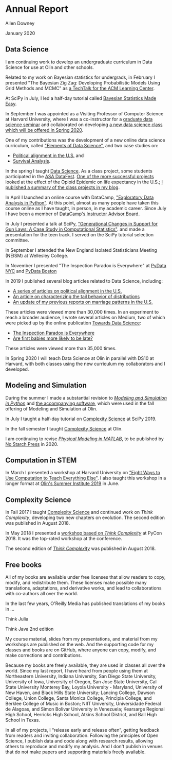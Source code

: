 
# Annual Report

Allen Downey

January 2020


## Data Science

I am continuing work to develop an undergraduate curriculum in Data Science for use at Olin and other schools.

Related to my work on Bayesian statistics for undergrads, in February I presented 
"The Bayesian Zig Zag: Developing Probabilistic Models Using Grid Methods and MCMC" as 
[a TechTalk for the ACM Learning Center](https://on.acm.org/t/the-bayesian-zig-zag-developing-probabilistic-models-using-grid-methods-and-mcmc/853).

At SciPy in July, I led a half-day tutorial called 
[Bayesian Statistics Made Easy](https://www.youtube.com/watch?v=-X0BiV9n_fQ).

In September I was appointed as a Visiting Professor of Computer Science at Harvard University, 
where I was a co-instructor for a [graduate data science seminar](http://stat250.org/2019/) and 
collaborated on developing
[a new data science class which will be offered in Spring 2020](http://datascience10.org/2020/).

One of my contributions was the development of a new online data science curriculum,
called ["Elements of Data Science"](https://allendowney.github.io/ElementsOfDataScience/),
and two case studies on:

* [Political alignment in the U.S.](https://github.com/AllenDowney/PoliticalAlignmentCaseStudy) and
* [Survival Analysis](https://github.com/AllenDowney/SurvivalAnalysisPython).

In the spring I taught [Data Science](https://sites.google.com/site/olinds19/).
As a class project, some students participated in the [ASA DataFest](https://ww2.amstat.org/education/datafest/).
[One of the more successful projects](https://github.com/ASHSWAN1999/DataScienceProject2/blob/master/report2.md)
looked at the effect of the Opioid Epidemic on life expectancy in the U.S.;
[I published a summary of the class projects in my blog](https://www.allendowney.com/blog/2019/03/20/happiness-mental-health-drugs-politics-and-language/).

In April I launched an online course with DataCamp, 
["Exploratory Data Analysis in Python"](https://www.datacamp.com/instructors/allen-downey).
At this point, almost as many people have taken this course online as I have taught, in person, in my academic career.
Since July I have been a member of 
[DataCamp's Instructor Advisor Board](https://www.datacamp.com/community/blog/instructor-advisory-board-member-announcement).

In July I presented a talk at SciPy, ["Generational Changes in Support for Gun Laws: A Case Study in Computational Statistics"](https://www.youtube.com/watch?v=iI7lEMXHypw).
and made a presentation for the teen track.
I served on the SciPy tutorial selection committee.

In September I attended the New England Isolated Statisticians Meeting (NEISM) at Wellesley College.

In November I presented "The Inspection Paradox is Everywhere" at 
[PyData NYC](https://pydata.org/nyc2019/speaker/profile/107/allen-downey/) and 
[PyData Boston](https://www.meetup.com/PyData-Boston-Cambridge/events/266108920/)

In 2019 I published several blog articles related to Data Science, including:

* [A series of articles on political alignment in the U.S.](https://www.allendowney.com/blog/2019/08/06/left-right-part-4/)
* [An article on characterizing the tail behavior of distributions](https://www.allendowney.com/blog/2019/08/13/watch-your-tail/)
* [An update of my previous reports on marriage patterns in the U.S.](https://www.allendowney.com/blog/2019/02/21/are-men-getting-married-later-or-never-both/) 

These articles were viewed more than 30,000 times.
In an experiment to reach a broader audience, I wrote several articles on Medium, 
two of which were picked up by the online publication [Towards Data Science](https://towardsdatascience.com):

* [The Inspection Paradox is Everywhere](https://towardsdatascience.com/the-inspection-paradox-is-everywhere-2ef1c2e9d709?source=friends_link&sk=a38a2925e44f481d27e5b2452128716a)
* [Are first babies more likely to be late?](https://towardsdatascience.com/are-first-babies-more-likely-to-be-late-1b099b5796b6?source=friends_link&sk=6041310cba17727a1312b40488300b31)

These articles were viewed more than 35,000 times.

In Spring 2020 I will teach Data Science at Olin in parallel with DS10 at Harvard, with both classes using
the new curriculum my collaborators and I developed.


## Modeling and Simulation

During the summer I made a substantial revision to 
[*Modeling and Simulation in Python*](https://greenteapress.com/wp/modsimpy/) and 
[the accompanying software](https://github.com/AllenDowney/ModSimPy), which were used in the fall offering of 
Modeling and Simulation at Olin. 

In July I taught a half-day tutorial on
[Complexity Science](https://www.youtube.com/watch?v=ccA6ghSW1Iw) at SciPy 2019.

In the fall semester I taught [Complexity Science](https://sites.google.com/site/complexityscience19/) at Olin.

I am continuing to revise [*Physical Modeling in MATLAB*](https://greenteapress.com/wp/physical-modeling-in-matlab/), 
to be published by [No Starch Press](https://nostarch.com) in 2020.



## Computation in STEM

In March I presented a workshop at Harvard University on 
["Eight Ways to Use Computation to Teach Everything Else"](https://linc.seas.harvard.edu/event/faculty-workshop-0).
I also taught this workshop in a longer format at 
[Olin's Summer Institute 2019](http://www.olin.edu/collaborate/collaboratory/summer-institute/) in June.



## Complexity Science

In Fall 2017 I taught [Complexity Science](https://sites.google.com/site/complexityscience17/)
and continued work on *Think Complexity*, developing two new chapters on evolution.
The second edition was published in August 2018.

In May 2018 I presented a [workshop based on *Think Complexity*](https://us.pycon.org/2018/schedule/presentation/56/)
at PyCon 2018.  It was the top-rated workshop at the conference.

The second edition of [*Think Complexity*](http://greenteapress.com/wp/think-complexity-2e/) was published in August 2018.


## Free books

All of my books are available under free licenses that allow readers to
copy, modify, and redistribute them. These licenses make possible
many translations, adaptations, and derivative works, and lead to
collaborations with co-authors all over the world.

In the last few years, O'Reilly Media has published translations of my books
in ...

Think Julia

Think Java 2nd edition

My course material, slides from my presentations, and material from my
workshops are published on the web. And the supporting code for my
classes and books are on GitHub, where anyone can copy, modify, and make
corrections and contributions.

Because my books are freely available, they are used in classes all over
the world.  Since my last report, I have heard from people using them
at 
Northeastern University,
Indiana University, 
San Diego State University,
University of Iowa,
University of Oregon,
San Jose State University,
Cal State University Monterey Bay,
Loyola University - Maryland,
University of New Haven, and
Black Hills State University;
Lancing College,
Dawson College,
Union College,
Santa Monica College,
Principia College, and
Berklee College of Music in Boston;
NIIT University,
Universidade Federal de Alagoas, and
Simon Bolivar University in Venezuela;
Kearsarge Regional High School,
Herricks High School,
Atkins School District, and
Ball High School in Texas.

In all of my projects, I “release early and release often”, getting
feedback from readers and inviting collaboration. Following the
principles of Open Science, I publish data and code along with research
results, allowing others to reproduce and modify my analysis. And I
don't publish in venues that do not make papers and supporting materials
freely available.
